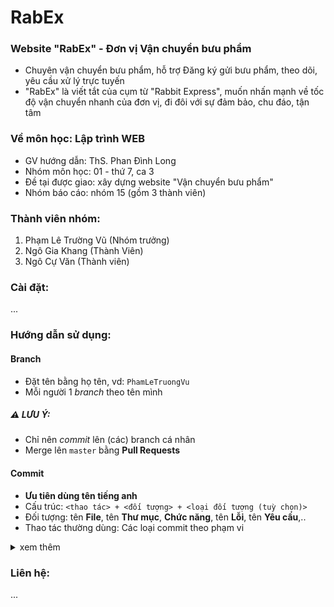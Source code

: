 # RabEx
### Website "RabEx" - Đơn vị Vận chuyển bưu phẩm
- Chuyên vận chuyển bưu phẩm, hỗ trợ Đăng ký gửi bưu phẩm, theo dõi, yêu cầu xử lý trực tuyến
- "RabEx" là viết tắt của cụm từ "Rabbit Express", muốn nhấn mạnh về tốc độ vận chuyển nhanh của đơn vị, đi đôi với sự đảm bảo, chu đáo, tận tâm

### Về môn học: Lập trình WEB
- GV hướng dẫn: ThS. Phan Đình Long
- Nhóm môn học: 01 - thứ 7, ca 3
- Đề tại được giao: xây dựng website "Vận chuyển bưu phẩm"
- Nhóm báo cáo: nhóm 15 (gồm 3 thành viên)

### Thành viên nhóm:
1. Phạm Lê Trường Vũ (Nhóm trưởng)
2. Ngô Gia Khang (Thành Viên)
3. Ngô Cự Văn (Thành viên)

### Cài đặt:
...
### Hướng dẫn sử dụng:
#### Branch
- Đặt tên bằng họ tên, vd: `PhamLeTruongVu`
- Mỗi người 1 _branch_ theo tên mình
##### :warning: _LƯU Ý_:
- Chỉ nên _commit_ lên (các) branch cá nhân
- Merge lên `master` bằng **Pull Requests**
#### Commit
- **Ưu tiên dùng tên tiếng anh**
- Cấu trúc: `<thao tác> + <đối tượng> + <loại đối tượng (tuỳ chọn)>`
- Đối tượng: tên **File**, tên **Thư mục**, **Chức năng**, tên **Lỗi**, tên **Yêu cầu**,..
- Thao tác thường dùng: Các loại commit theo phạm vi
<details>
<summary> xem thêm</summary>
# Dựa vào phạm vi, commit có thể được phân chia thành các loại như sau:

Commit tính năng (feature):

Phạm vi: Thêm một tính năng mới vào project.
Ví dụ: `Add user authentication feature`
Commit sửa lỗi (bug fix):

Phạm vi: Sửa một lỗi hoặc sự cố trong project.
Ví dụ: `Fix null reference error in payment module`
Commit cải thiện hiệu suất (performance):

Phạm vi: Cải thiện hiệu suất của một phần hoặc toàn bộ project.
Ví dụ: `Optimize database queries for faster response`
Commit tái cấu trúc (refactor):

Phạm vi: Cải tiến cấu trúc mã mà không thay đổi chức năng.
Ví dụ: `Refactor user service for readability`
Commit tài liệu (documentation):

Phạm vi: Thêm hoặc cập nhật tài liệu.
Ví dụ: `Update README with setup instructions`
Commit định dạng (style):

Phạm vi: Thay đổi về mặt trình bày (không ảnh hưởng đến logic), chẳng hạn như định dạng lại mã, chỉnh sửa khoảng cách hoặc dấu câu.
Ví dụ: `Format code to follow style guide`
Commit kiểm thử (test):

Phạm vi: Thêm, cập nhật, hoặc sửa các file kiểm thử.
Ví dụ: `Add tests for login functionality`
</details>

### Liên hệ:
...
